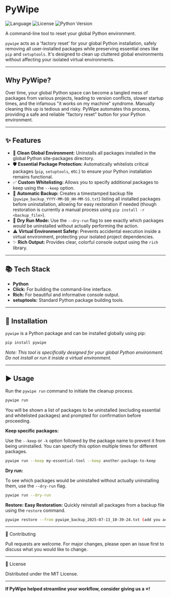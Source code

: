 # PyWipe

![Language](https://img.shields.io/badge/language-Python-blue.svg)
![License](https://img.shields.io/badge/license-MIT-green.svg)
![Python Version](https://img.shields.io/badge/python-%3E%3D3.7-blue.svg)

A command-line tool to reset your global Python environment.

`pywipe` acts as a 'factory reset' for your global Python installation, safely removing all user-installed packages while preserving essential ones like `pip` and `setuptools`. It's designed to clean up cluttered global environments without affecting your isolated virtual environments.

---

## Why PyWipe?

Over time, your global Python space can become a tangled mess of packages from various projects, leading to version conflicts, slower startup times, and the infamous "it works on my machine" syndrome. Manually cleaning this up is tedious and risky. PyWipe automates this process, providing a safe and reliable "factory reset" button for your Python environment.

---

## ✨ Features

*   🧹 **Clean Global Environment:** Uninstalls all packages installed in the global Python site-packages directory.
*   🛡️ **Essential Package Protection:** Automatically whitelists critical packages (`pip`, `setuptools`, etc.) to ensure your Python installation remains functional.
*   ✅ **Custom Whitelisting:** Allows you to specify additional packages to keep using the `--keep` option.
*   💾 **Automatic Backup:** Creates a timestamped backup file (`pywipe_backup_YYYY-MM-DD_HH-MM-SS.txt`) listing all installed packages before uninstallation, allowing for easy restoration if needed (though restoration is currently a manual process using `pip install -r <backup_file>`).
*   👀 **Dry Run Mode:** Use the `--dry-run` flag to see exactly which packages *would* be uninstalled without actually performing the action.
*   ⚠️ **Virtual Environment Safety:** Prevents accidental execution inside a virtual environment, protecting your isolated project dependencies.
*   ✨ **Rich Output:** Provides clear, colorful console output using the `rich` library.

---

## 📚 Tech Stack

*   **Python**
*   **Click:** For building the command-line interface.
*   **Rich:** For beautiful and informative console output.
*   **setuptools:** Standard Python package building tools.

---

## 🚀 Installation

`pywipe` is a Python package and can be installed globally using pip:

```bash
pip install pywipe
```

*Note: This tool is specifically designed for your global Python environment. Do not install or run it inside a virtual environment.*

---

## ▶️ Usage

Run the `pywipe run` command to initiate the cleanup process.

```bash
pywipe run
```

You will be shown a list of packages to be uninstalled (excluding essential and whitelisted packages) and prompted for confirmation before proceeding.

**Keep specific packages:**

Use the `--keep` or `-k` option followed by the package name to prevent it from being uninstalled. You can specify this option multiple times for different packages.

```bash
pywipe run --keep my-essential-tool --keep another-package-to-keep
```

**Dry run:**

To see which packages would be uninstalled without actually uninstalling them, use the `--dry-run` flag.

```bash
pywipe run --dry-run
```
**Restore:**
**Easy Restoration:** Quickly reinstall all packages from a backup file using the `restore` command.
```bash
pywipe restore --from pywipe_backup_2025-07-13_10-39-24.txt (add you actual file name).
```
---

🤝 Contributing

Pull requests are welcome. For major changes, please open an issue first to discuss what you would like to change.

---

📝 License

Distributed under the MIT License.

---

**If PyWipe helped streamline your workflow, consider giving us a ⭐!**
